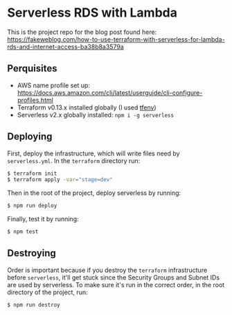 # Serverless RDS with Lambda

This is the project repo for the blog post found here: https://fakeweblog.com/how-to-use-terraform-with-serverless-for-lambda-rds-and-internet-access-ba38b8a3579a

## Perquisites

- AWS name profile set up: https://docs.aws.amazon.com/cli/latest/userguide/cli-configure-profiles.html
- Terraform v0.13.x installed globally (I used [tfenv](https://github.com/tfutils/tfenv))
- Serverless v2.x globally installed: `npm i -g serverless`

## Deploying

First, deploy the infrastructure, which will write files need by `serverless.yml`. In the `terraform` directory run:

```bash
$ terraform init
$ terraform apply -var="stage=dev"
```

Then in the root of the project, deploy serverless by running:

```bash
$ npm run deploy
```

Finally, test it by running:

```bash
$ npm test
```

## Destroying

Order is important because if you destroy the `terraform` infrastructure before `serverless`, it'll get stuck since the Security Groups and Subnet IDs are used by serverless. To make sure it's run in the correct order, in the root directory of the project, run:

```bash
$ npm run destroy
```
